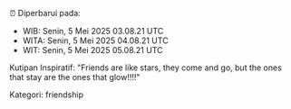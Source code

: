 ⏰ Diperbarui pada:
- WIB: Senin, 5 Mei 2025 03.08.21 UTC
- WITA: Senin, 5 Mei 2025 04.08.21 UTC
- WIT: Senin, 5 Mei 2025 05.08.21 UTC

Kutipan Inspiratif:
"Friends are like stars, they come and go, but the ones that stay are the ones that glow!!!!"


Kategori: friendship

